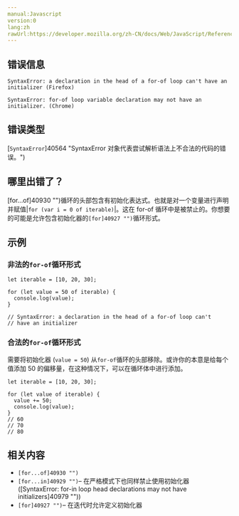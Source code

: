 ```yaml
---
manual:Javascript
version:0
lang:zh
rawUrl:https://developer.mozilla.org/zh-CN/docs/Web/JavaScript/Reference/Errors/Invalid_for-of_initializer
---
```





## 错误信息<a name="错误信息"></a>

```
SyntaxError: a declaration in the head of a for-of loop can't have an initializer (Firefox)

SyntaxError: for-of loop variable declaration may not have an initializer. (Chrome)

```

## 错误类型<a name="错误类型"></a>


[`SyntaxError`]40564 "SyntaxError 对象代表尝试解析语法上不合法的代码的错误。")


## 哪里出错了？<a name="哪里出错了？"></a>


[for...of]40930 "")循环的头部包含有初始化表达式。也就是对一个变量进行声明并赋值|`for (var i = 0 of iterable)`|。这在 for-of 循环中是被禁止的。你想要的可能是允许包含初始化器的`[for]40927 "")`循环形式。


## 示例<a name="示例"></a>

### 非法的`for-of`循环形式<a name="非法的_for-of_循环形式"></a>

```
let iterable = [10, 20, 30]; 

for (let value = 50 of iterable) { 
  console.log(value); 
} 

// SyntaxError: a declaration in the head of a for-of loop can't 
// have an initializer
```

### 合法的`for-of`循环形式<a name="合法的_for-of_循环形式"></a>


需要将初始化器 (`value = 50`) 从`for-of`循环的头部移除。或许你的本意是给每个值添加 50 的偏移量，在这种情况下，可以在循环体中进行添加。


```
let iterable = [10, 20, 30];

for (let value of iterable) {
  value += 50;
  console.log(value);
}
// 60
// 70
// 80
```

## 相关内容<a name="相关内容"></a>

* `[for...of]40930 "")`
* `[for...in]40929 "")`– 在严格模式下也同样禁止使用初始化器 ([SyntaxError: for-in loop head declarations may not have initializers]40979 ""))
* `[for]40927 "")`– 在迭代时允许定义初始化器



